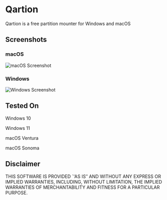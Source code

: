# Qartion
Qartion is a free partition mounter for Windows and macOS

## Screenshots
### macOS
![macOS Screenshot](https://i.imgur.com/6LNmHeQ.png)
### Windows
![Windows Screenshot](https://i.imgur.com/1MkWoQa.png)

## Tested On
Windows 10

Windows 11

macOS Ventura

macOS Sonoma

## Disclaimer
THIS SOFTWARE IS PROVIDED `'AS IS″ AND WITHOUT ANY EXPRESS OR IMPLIED WARRANTIES, INCLUDING, WITHOUT LIMITATION, THE IMPLIED WARRANTIES OF MERCHANTABILITY AND FITNESS FOR A PARTICULAR PURPOSE.
